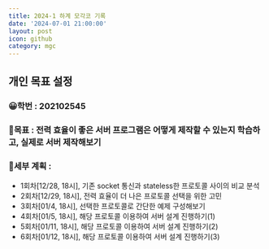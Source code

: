 ```yaml
---
title: 2024-1 하계 모각코 기록
date: '2024-07-01 21:00:00'
layout: post
icon: github
category: mgc
---
```


## 개인 목표 설정
### 😀학번 : 202102545
### 🎡목표 : 전력 효율이 좋은 서버 프로그램은 어떻게 제작할 수 있는지 학습하고, 실제로 서버 제작해보기
### 📄세부 계획 :
- 1회차\[12/28, 18시],  기존 socket 통신과 stateless한 프로토콜 사이의 비교 분석
- 2회차\[12/29, 18시],  전력 효율이 더 나은 프로토콜 선택을 위한 고민
- 3회차\[01/4, 18시],  선택한 프로토콜로 간단한 예제 구성해보기
- 4회차\[01/5, 18시],  해당 프로토콜 이용하여 서버 설계 진행하기(1)
- 5회차\[01/11, 18시],  해당 프로토콜 이용하여 서버 설계 진행하기(2)
- 6회차\[01/12, 18시],  해당 프로토콜 이용하여 서버 설계 진행하기(3)

